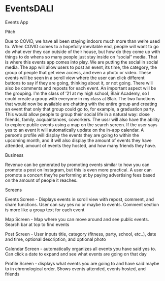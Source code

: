 # EventsDALI

Events App

Pitch

Due to COVID, we have all been staying indoors much more than we’re used to. When COVID comes to a hopefully inevitable end, people will want to go do what ever they can outside of their house, but how do they come up with things to do whens so many people just stay inside on “social” media. That is where this events app comes into play. We are putting the social in social media.  The app will allow users to post an event, its time, the category, the group of people that get view access, and even a photo or video. These events will be seen in a scroll view where the user can click different buttons to say if they are going, thinking about it, or not going. There will also be comments and reposts for each event. An important aspect will be the grouping. I’m the class of ’21 at my high school, Blair Academy, so I could create a group with everyone in my class at Blair. The two functions that would now be available are chatting with the entire group and creating an event that only that group could go to, for example, a graduation party. This would allow people to group their social life in a natural way: close friends, family, acquaintances, coworkers. The ussr will also have the ability to explore public events using a map on the search screen. If the user says yes to an event it will automatically update on the in-app calendar. A person’s profile will display the events they are going to within the upcoming month, and it will also display the amount of events they have attended, amount of events they hosted, and how many friends they have. 

Business

Revenue can be generated by promoting events similar to how you can promote a post on Instagram, but this is even more practical. A user can promote a concert they’re performing at by paying advertising fees based on the amount of people it reaches. 

Screens

Events Screen - Displays events in scroll view with repost, comment, and share functions. User can say yes no or maybe to events. Comment section is more like a group text for each event

Map Screen - Map where you can move around and see public events. Search bar at top to find events

Post Screen - User inputs title, category (fitness, party, school, etc..), date and time, optional description, and optional photo
	
Calendar Screen - automatically organizes all events you have said yes to. Can click a date to expand and see what events are going on that day

Profile Screen - displays what events you are going to and have said maybe to in chronological order. Shows events attended, events hosted, and friends
	
